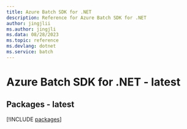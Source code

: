 ```yaml
---
title: Azure Batch SDK for .NET
description: Reference for Azure Batch SDK for .NET
author: jingjlii
ms.author: jingjli
ms.data: 08/28/2023
ms.topic: reference
ms.devlang: dotnet
ms.service: batch
---
```

# Azure Batch SDK for .NET - latest
## Packages - latest
[!INCLUDE [packages](batch-index.md)]